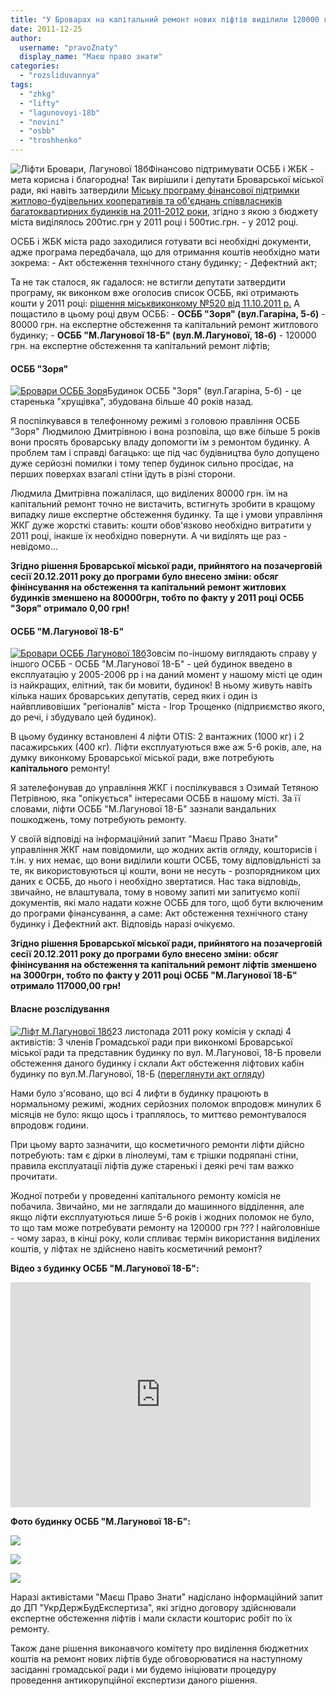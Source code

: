 ```yaml
---
title: "У Броварах на капітальний ремонт нових ліфтів виділили 120000 грн"
date: 2011-12-25
author: 
  username: "pravoZnaty"
  display_name: "Маєш право знати"
categories: 
  - "rozsliduvannya"
tags: 
  - "zhkg"
  - "lifty"
  - "lagunovoyi-18b"
  - "novini"
  - "osbb"
  - "troshhenko"
---
```


![](https://mpz.brovary.org/wp-content/uploads/2011/12/Ліфти-Бровари-Лагунової-18б.jpg "Ліфти Бровари, Лагунової 18б")Фінансово підтримувати ОСББ і ЖБК - мета корисна і благородна! Так вирішили і депутати Броварської міської ради, які навіть затвердили [Міську програму фінансової підтримки житлово-будівельних кооперативів та об'єднань співвласників багатоквартирних будинків на 2011-2012 роки](https://www.slideshare.net/sergIlliukhin/340-1306-15092011 "Міська програма підтримки ОСББ"), згідно з якою з бюджету міста виділялось 200тис.грн у 2011 році і 500тис.грн. - у 2012 році.<!--more-->

ОСББ і ЖБК міста радо заходилися готувати всі необхідні документи, адже програма передбачала, що для отримання коштів необхідно мати зокрема: - Акт обстеження технічного стану будинку; - Дефектний акт;

Та не так сталося, як гадалося: не встигли депутати затвердити програму, як виконком вже оголосив список ОСББ, які отримають кошти у 2011 році: [рішення міськвиконкому №520 від 11.10.2011 р.](https://www.slideshare.net/sergIlliukhin/520-11102011 "Рішення міськвиконкому") А пощастило в цьому році двум ОСББ: - **ОСББ "Зоря" (вул.Гагаріна, 5-б)** - 80000 грн. на експертне обстеження та капітальний ремонт житлового будинку; - **ОСББ "М.Лагунової 18-Б" (вул.М.Лагунової, 18-б)** - 120000 грн. на експертне обстеження та капітальний ремонт ліфтів;

#### ОСББ "Зоря"

[![](https://mpz.brovary.org/wp-content/uploads/2011/12/Бровари-ОСББ-Зоря.jpg "Бровари ОСББ Зоря")](https://mpz.brovary.org/wp-content/uploads/2011/12/Бровари-ОСББ-Зоря.jpg)Будинок ОСББ "Зоря" (вул.Гагаріна, 5-б) - це старенька "хрущівка", збудована більше 40 років назад.

Я поспілкувався в телефонному режимі з головою правління ОСББ "Зоря" Людмилою Дмитрівною і вона розповіла, що вже більше 5 років вони просять броварську владу допомогти їм з ремонтом будинку. А проблем там і справді багацько: ще під час будівництва було допущено дуже серйозні помилки і тому тепер будинок сильно просідає, на перших поверхах взагалі стіни їдуть в різні сторони.

Людмила Дмитрівна пожалілася, що виділених 80000 грн. їм на капітальний ремонт точно не вистачить, встигнуть зробити в кращому випадку лише експертне обстеження будинку. Та ще і умови управління ЖКГ дуже жорсткі ставить: кошти обов'язково необхідно витратити у 2011 році, інакше їх необхідно повернути. А чи виділять ще раз - невідомо...

**Згідно рішення Броварської міської ради, прийнятого на позачерговій сесії 20.12.2011 року до програми було внесено зміни: обсяг фінінсування на обстеження та капітальний ремонт житлових будинків зменшено на 80000грн, тобто по факту у 2011 році ОСББ "Зоря" отримало 0,00 грн!**

#### ОСББ "М.Лагунової 18-Б"

[![](https://mpz.brovary.org/wp-content/uploads/2011/12/Бровари-ОСББ-Лагунової-18б.jpg "Бровари ОСББ Лагунової 18б")](https://mpz.brovary.org/wp-content/uploads/2011/12/Бровари-ОСББ-Лагунової-18б.jpg)Зовсім по-іншому виглядають справу у іншого ОСББ - ОСББ "М.Лагунової 18-Б" - цей будинок введено в експлуатацію у 2005-2006 рр і на даний момент у нашому місті це один із найкращих, елітний, так би мовити, будинок! В ньому живуть навіть кілька наших броварських депутатів, серед яких і один із найвпливовіших "регіоналів" міста - Ігор Трощенко (підприємство якого, до речі, і збудувало цей будинок).

В цьому будинку встановлені 4 ліфти OTIS: 2 вантажних (1000 кг) і 2 пасажирських (400 кг). Ліфти експлуатуються вже аж 5-6 років, але, на думку виконкому Броварської міської ради, вже потребують **капітального** ремонту!

Я зателефонував до управління ЖКГ і поспілкувався з Озимай Тетяною Петрівною, яка "опікується" інтересами ОСББ в нашому місті. За її словами, ліфти ОСББ "М.Лагунової 18-Б" зазнали вандальних пошкоджень, тому потребують ремонту.

У своїй відповіді на інформаційний запит "Маєш Право Знати" управління ЖКГ нам повідомили, що жодних актів огляду, кошторисів і т.ін. у них немає, що вони виділили кошти ОСББ, тому відповідльністі за те, як використовуються ці кошти, вони не несуть - розпорядником цих даних є ОСББ, до нього і необхідно звертатися. Нас така відповідь, звичайно, не влаштувала, тому в новому запиті ми запитуємо копії документів, які мало надати кожне ОСББ для того, щоб бути включеним до програми фінансування, а саме: Акт обстеження технічного стану будинку і Дефектний акт. Відповідь наразі очікуємо.

**Згідно рішення Броварської міської ради, прийнятого на позачерговій сесії 20.12.2011 року до програми було внесено зміни: обсяг фінінсування на обстеження та капітальний ремонт ліфтів зменшено на 3000грн, тобто по факту у 2011 році ОСББ "М.Лагунової 18-Б" отримало 117000,00 грн!**

#### Власне розслідування

[![](https://mpz.brovary.org/wp-content/uploads/2011/12/Ліфт-М.Лагунової-18б.jpg "Ліфт М.Лагунової 18б")](https://mpz.brovary.org/wp-content/uploads/2011/12/Ліфт-М.Лагунової-18б.jpg)23 листопада 2011 року комісія у складі 4 активістів: 3 членів Громадської ради при виконкомі Броварської міської ради та представник будинку по вул. М.Лагунової, 18-Б провели обстеження даного будинку і склали Акт обстеження ліфтових кабін будинку по вул.М.Лагунової, 18-Б ([переглянути акт огляду](https://www.slideshare.net/sergIlliukhin/18-10871024 "Акт огляду Бровари Лагунової 18б"))

Нами було з'ясовано, що всі 4 лифти в будинку працюють в нормальному режимі, жодних серйозних поломок впродовж минулих 6 місяців не було: якщо щось і траплялось, то миттєво ремонтувалося впродовж години.

При цьому варто зазначити, що косметичного ремонти ліфти дійсно потребують: там є дірки в лінолеумі, там є трішки подряпані стіни, правила експлуатації ліфтів дуже старенькі і деякі речі там важко прочитати.

Жодної потреби у проведенні капітального ремонту комісія не побачила. Звичайно, ми не заглядали до машинного відділення, але якщо ліфти експлуатуються лише 5-6 років і жодних поломок не було, то що там може потребувати ремонту на 120000 грн ??? І найголовніше - чому зараз, в кінці року, коли спливає термін використання виділених коштів, у ліфтах не здійснено навіть косметичний ремонт?

**Відео з будинку ОСББ "М.Лагунової 18-Б":**

<iframe src="https://www.youtube.com/embed/t_SdoK7PG6c" frameborder="0" width="480" height="360"></iframe>

**Фото будинку ОСББ "М.Лагунової 18-Б":**

[![](https://mpz.brovary.org/wp-content/uploads/2011/12/IMG_0011.jpg)](https://mpz.brovary.org/wp-content/uploads/2011/12/IMG_0011.jpg)

[![](https://mpz.brovary.org/wp-content/uploads/2011/12/IMG_2336.jpg)](https://mpz.brovary.org/wp-content/uploads/2011/12/IMG_2336.jpg)

[![](https://mpz.brovary.org/wp-content/uploads/2011/12/IMG_2323.jpg)](https://mpz.brovary.org/wp-content/uploads/2011/12/IMG_2323.jpg)

Наразі активістами "Маєш Право Знати" надіслано інформаційний запит до ДП "УкрДержБудЕкспертиза", які згідно договору здійснювали експертне обстеження ліфтів і мали скласти кошторис робіт по їх ремонту.

Також дане рішення виконавчого комітету про виділення бюджетних коштів на ремонт нових ліфтів буде обговорюватися на наступному засіданні громадської ради і ми будемо ініціювати процедуру проведення антикорупційної експертизи даного рішення.
